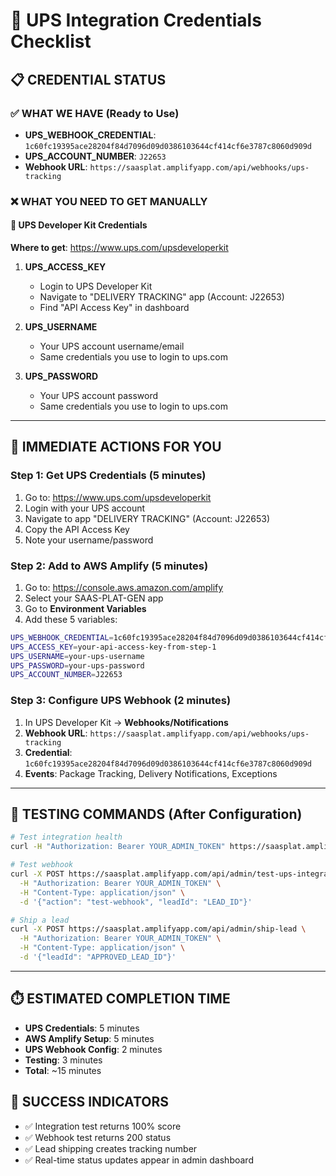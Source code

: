 # 🔑 UPS Integration Credentials Checklist

## 📋 **CREDENTIAL STATUS**

### ✅ **WHAT WE HAVE (Ready to Use)**
- **UPS_WEBHOOK_CREDENTIAL**: `1c60fc19395ace28204f84d7096d09d0386103644cf414cf6e3787c8060d909d`
- **UPS_ACCOUNT_NUMBER**: `J22653`
- **Webhook URL**: `https://saasplat.amplifyapp.com/api/webhooks/ups-tracking`

### ❌ **WHAT YOU NEED TO GET MANUALLY**

#### 🔐 **UPS Developer Kit Credentials**
**Where to get**: https://www.ups.com/upsdeveloperkit

1. **UPS_ACCESS_KEY** 
   - Login to UPS Developer Kit
   - Navigate to "DELIVERY TRACKING" app (Account: J22653)
   - Find "API Access Key" in dashboard

2. **UPS_USERNAME**
   - Your UPS account username/email
   - Same credentials you use to login to ups.com

3. **UPS_PASSWORD**
   - Your UPS account password
   - Same credentials you use to login to ups.com

---

## 🎯 **IMMEDIATE ACTIONS FOR YOU**

### **Step 1: Get UPS Credentials** (5 minutes)
1. Go to: https://www.ups.com/upsdeveloperkit
2. Login with your UPS account
3. Navigate to app "DELIVERY TRACKING" (Account: J22653)
4. Copy the API Access Key
5. Note your username/password

### **Step 2: Add to AWS Amplify** (5 minutes)
1. Go to: https://console.aws.amazon.com/amplify
2. Select your SAAS-PLAT-GEN app
3. Go to **Environment Variables**
4. Add these 5 variables:

```bash
UPS_WEBHOOK_CREDENTIAL=1c60fc19395ace28204f84d7096d09d0386103644cf414cf6e3787c8060d909d
UPS_ACCESS_KEY=your-api-access-key-from-step-1
UPS_USERNAME=your-ups-username
UPS_PASSWORD=your-ups-password
UPS_ACCOUNT_NUMBER=J22653
```

### **Step 3: Configure UPS Webhook** (2 minutes)
1. In UPS Developer Kit → **Webhooks/Notifications**
2. **Webhook URL**: `https://saasplat.amplifyapp.com/api/webhooks/ups-tracking`
3. **Credential**: `1c60fc19395ace28204f84d7096d09d0386103644cf414cf6e3787c8060d909d`
4. **Events**: Package Tracking, Delivery Notifications, Exceptions

---

## 🧪 **TESTING COMMANDS (After Configuration)**

```bash
# Test integration health
curl -H "Authorization: Bearer YOUR_ADMIN_TOKEN" https://saasplat.amplifyapp.com/api/admin/test-ups-integration

# Test webhook
curl -X POST https://saasplat.amplifyapp.com/api/admin/test-ups-integration \
  -H "Authorization: Bearer YOUR_ADMIN_TOKEN" \
  -H "Content-Type: application/json" \
  -d '{"action": "test-webhook", "leadId": "LEAD_ID"}'

# Ship a lead
curl -X POST https://saasplat.amplifyapp.com/api/admin/ship-lead \
  -H "Authorization: Bearer YOUR_ADMIN_TOKEN" \
  -H "Content-Type: application/json" \
  -d '{"leadId": "APPROVED_LEAD_ID"}'
```

---

## ⏱️ **ESTIMATED COMPLETION TIME**
- **UPS Credentials**: 5 minutes
- **AWS Amplify Setup**: 5 minutes  
- **UPS Webhook Config**: 2 minutes
- **Testing**: 3 minutes
- **Total**: ~15 minutes

## 🎉 **SUCCESS INDICATORS**
- ✅ Integration test returns 100% score
- ✅ Webhook test returns 200 status
- ✅ Lead shipping creates tracking number
- ✅ Real-time status updates appear in admin dashboard 